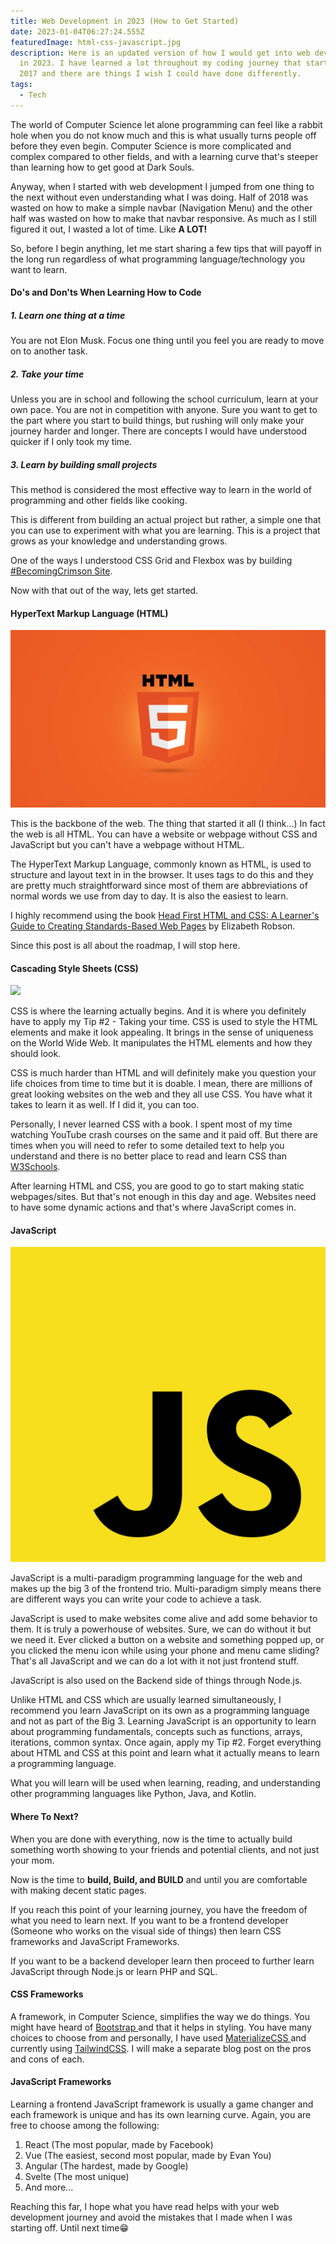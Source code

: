 ```yaml
---
title: Web Development in 2023 (How to Get Started)
date: 2023-01-04T06:27:24.555Z
featuredImage: html-css-javascript.jpg
description: Here is an updated version of how I would get into web development
  in 2023. I have learned a lot throughout my coding journey that started in
  2017 and there are things I wish I could have done differently.
tags:
  - Tech
---
```

The world of Computer Science let alone programming can feel like a rabbit hole when you do not know much and this is what usually turns people off before they even begin. Computer Science is more complicated and complex compared to other fields, and with a learning curve that's steeper than learning how to get good at Dark Souls.

Anyway, when I started with web development I jumped from one thing to the next without even understanding what I was doing. Half of 2018 was wasted on how to make a simple navbar (Navigation Menu) and the other half was wasted on how to make that navbar responsive. As much as I still figured it out, I wasted a lot of time. Like **A LOT!**

So, before I begin anything, let me start sharing a few tips that will payoff in the long run regardless of what programming language/technology you want to learn.

#### Do's and Don'ts When Learning How to Code

##### 1. Learn one thing at a time

You are not Elon Musk. Focus one thing until you feel you are ready to move on to another task.

##### 2. Take your time

Unless you are in school and following the school curriculum, learn at your own pace. You are not in competition with anyone. Sure you want to get to the part where you start to build things, but rushing will only make your journey harder and longer. There are concepts I would have understood quicker if I only took my time.

##### 3. Learn by building small projects

This method is considered the most effective way to learn in the world of programming and other fields like cooking.

This is different from building an actual project but rather, a simple one that you can use to experiment with what you are learning. This is a project that grows as your knowledge and understanding grows.

One of the ways I understood CSS Grid and Flexbox was by building [\#BecomingCrimson Site](https://becomingcrimson.netlify.app/).

Now with that out of the way, lets get started.

#### HyperText Markup Language (HTML)

![](html.png)

This is the backbone of the web. The thing that started it all (I think...) In fact the web is all HTML. You can have a website or webpage without CSS and JavaScript but you can't have a webpage without HTML.

The HyperText Markup Language, commonly known as HTML, is used to structure and layout text in in the browser. It uses tags to do this and they are pretty much straightforward since most of them are abbreviations of normal words we use from day to day. It is also the easiest to learn.

I highly recommend using the book [Head First HTML and CSS: A Learner's Guide to Creating Standards-Based Web Pages](https://www.amazon.com/gp/product/0596159900/ref=as_li_tl?ie=UTF8&camp=1789&creative=9325&creativeASIN=0596159900&linkCode=as2&tag=booksoncode-20&linkId=f73ca6a5259b33f59fd67a6e8520fbfd) by Elizabeth Robson.

Since this post is all about the roadmap, I will stop here.

#### Cascading Style Sheets (CSS)

![](css2.png)

CSS is where the learning actually begins. And it is where you definitely have to apply my Tip #2 - Taking your time. CSS is used to style the HTML elements and make it look appealing. It brings in the sense of uniqueness on the World Wide Web. It manipulates the HTML elements and how they should look.

CSS is much harder than HTML and will definitely make you question your life choices from time to time but it is doable. I mean, there are millions of great looking websites on the web and they all use CSS. You have what it takes to learn it as well. If I did it, you can too.

Personally, I never learned CSS with a book. I spent most of my time watching YouTube crash courses on the same and it paid off. But there are times when you will need to refer to some detailed text to help you understand and there is no better place to read and learn CSS than [W3Schools](https://www.w3schools.com/css/default.asp).

After learning HTML and CSS, you are good to go to start making static webpages/sites. But that's not enough in this day and age. Websites need to have some dynamic actions and that's where JavaScript comes in.

#### JavaScript

![](js.png)

JavaScript is a multi-paradigm programming language for the web and makes up the big 3 of the frontend trio. Multi-paradigm simply means there are different ways you can write your code to achieve a task.

JavaScript is used to make websites come alive and add some behavior to them. It is truly a powerhouse of websites. Sure, we can do without it but we need it. Ever clicked a button on a website and something popped up, or you clicked the menu icon while using your phone and menu came sliding? That's all JavaScript and we can do a lot with it not just frontend stuff.

JavaScript is also used on the Backend side of things through Node.js.

Unlike HTML and CSS which are usually learned simultaneously, I recommend you learn JavaScript on its own as a programming language and not as part of the Big 3. Learning JavaScript is an opportunity to learn about programming fundamentals, concepts such as functions, arrays, iterations, common syntax. Once again, apply my Tip #2. Forget everything about HTML and CSS at this point and learn what it actually means to learn a programming language.

What you will learn will be used when learning, reading, and understanding other programming languages like Python, Java, and Kotlin.

#### Where To Next?

When you are done with everything, now is the time to actually build something worth showing to your friends and potential clients, and not just your mom.

Now is the time to **build, Build, and BUILD** and until you are comfortable with making decent static pages.

If you reach this point of your learning journey, you have the freedom of what you need to learn next. If you want to be a frontend developer (Someone who works on the visual side of things) then learn CSS frameworks and JavaScript Frameworks.

If you want to be a backend developer learn then proceed to further learn JavaScript through Node.js or learn PHP and SQL.

#### CSS Frameworks

A framework, in Computer Science, simplifies the way we do things. You might have heard of [Bootstrap ](https://getbootstrap.com/)and that it helps in styling. You have many choices to choose from and personally, I have used [MaterializeCSS ](https://materializecss.com/)and currently using [TailwindCSS](https://tailwindcss.com/). I will make a separate blog post on the pros and cons of each.

#### JavaScript Frameworks

Learning a frontend JavaScript framework is usually a game changer and each framework is unique and has its own learning curve. Again, you are free to choose among the following:

1. React (The most popular, made by Facebook)
2. Vue (The easiest, second most popular, made by Evan You)
3. Angular (The hardest, made by Google)
4. Svelte (The most unique)
5. And more...

Reaching this far, I hope what you have read helps with your web development journey and avoid the mistakes that I made when I was starting off. Until next time😁